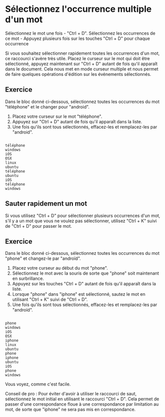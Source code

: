 Sélectionnez l'occurrence multiple d'un mot
===========================================

Sélectionnez le mot une fois - "Ctrl + D".
Sélectionnez les occurrences de ce mot - Appuyez plusieurs fois sur les touches 
"Ctrl + D" pour chaque occurrence


Si vous souhaitez sélectionner rapidement toutes les occurrences d'un mot, ce 
raccourci s'avère très utile. Placez le curseur sur le mot qui doit être 
sélectionné, appuyez maintenant sur "Ctrl + D" autant de fois qu'il apparaît 
dans le document. Cela nous met en mode curseur multiple et nous permet de 
faire quelques opérations d'édition sur les événements sélectionnés.


Exercice
---------

Dans le bloc donné ci-dessous, sélectionnez toutes les occurrences du mot "téléphone" et le changer pour "android".

1. Placez votre curseur sur le mot "téléphone".
2. Appuyez sur "Ctrl + D" autant de fois qu'il apparaît dans la liste.
3. Une fois qu'ils sont tous sélectionnés, effacez-les et remplacez-les par "android".

```

téléphone
windows
iOS
OSX
linux
ubuntu
téléphone
ubuntu
iOS
téléphone
windows

```

Sauter rapidement un mot
------------------------

Si vous utilisez "Ctrl + D" pour sélectionner plusieurs occurrences d'un mot, 
s'il y a un mot que vous ne voulez pas sélectionner, utilisez "Ctrl + K" suivi 
de "Ctrl + D" pour passer le mot.

Exercice
---------

Dans le bloc donné ci-dessous, sélectionnez toutes les occurrences du mot 
"phone" et changez-le par "androïd".

1. Placez votre curseur au début du mot "phone".
2. Sélectionnez le mot avec la souris de sorte que "phone" soit maintenant 
   en surbrillance.
3. Appuyez sur les touches "Ctrl + D" autant de fois qu'il apparaît dans la 
   liste.
4. Lorsque "phone" dans "iphone" est sélectionné, sautez le mot en utilisant 
   "Ctrl + K" suivi de "Ctrl + D".
5. Une fois qu'ils sont tous sélectionnés, effacez-les et remplacez-les par 
   "androïd".

```

phone
windows
iOS
OSX
iphone
linux
ubuntu
phone
iphone
ubuntu
iOS
phone
windows

```

Vous voyez, comme c'est facile.

Conseil de pro : Pour éviter d'avoir à utiliser le raccourci de saut, 
sélectionnez le mot initial en utilisant le raccourci "Ctrl + D". Cela permet 
de passer d'une correspondance floue à une correspondance par limitation au 
mot, de sorte que "iphone" ne sera pas mis en correspondance.
